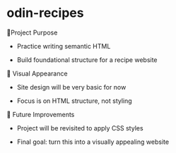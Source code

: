 # odin-recipes
📌Project Purpose
- Practice writing semantic HTML

- Build foundational structure for a recipe website

🎨 Visual Appearance
- Site design will be very basic for now

- Focus is on HTML structure, not styling

🔧 Future Improvements
- Project will be revisited to apply CSS styles

- Final goal: turn this into a visually appealing website
